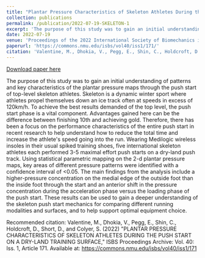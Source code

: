 ```yaml
---
title: "Plantar Pressure Characteristics of Skeleton Athletes During the Push Start on a Dry-Land Training Surface"
collection: publications
permalink: /publication/2022-07-19-SKELETON-1
excerpt: 'The purpose of this study was to gain an initial understanding of patterns and key characteristics of the plantar pressure maps through the push start of top-level skeleton athletes. Skeleton is a dynamic winter sport where athletes propel themselves down an ice track often at speeds in excess of 120km/h. To achieve the best results demanded of the top level, the push start phase is a vital component. Advantages gained here can be the difference between finishing 10th and achieving gold. Therefore, there has been a focus on the performance characteristics of the entire push start in recent research to help understand how to reduce the total time and increase the athlete&apos;s speed going into the run. Wearing Medilogic wireless insoles in their usual spiked training shoes, five international skeleton athletes each performed 3-5 maximal effort push starts on a dry-land push track. Using statistical parametric mapping on the 2-d plantar pressure maps, key areas of different pressure patterns were identified with a confidence interval of <0.05. The main findings from the analysis include a higher-pressure concentration on the medial edge of the outside foot than the inside foot through the start and an anterior shift in the pressure concentration during the acceleration phase versus the loading phase of the push start. These results can be used to gain a deeper understanding of the skeleton push start mechanics for comparing different running modalities and surfaces, and to help support optimal equipment choice.'
date: 2022-07-19
venue: 'Proceedings of the 2022 International Society of Biomechanics in Sport'
paperurl: 'https://commons.nmu.edu/isbs/vol40/iss1/171/'
citation: 'Valentine, M., Dhokia, V., Pegg, E., Shin, C., Holdcroft, D., Short, D., and Colyer, S. (2022) &quot;PLANTAR PRESSURE CHARACTERISTICS OF SKELETON ATHLETES DURING THE PUSH START ON A DRY-LAND TRAINING SURFACE,&quot; ISBS Proceedings Archive: Vol. 40: Iss. 1, Article 171. Available at: https://commons.nmu.edu/isbs/vol40/iss1/171'
---
```


<a href='https://commons.nmu.edu/isbs/vol40/iss1/171/' target='_blank' rel='noopener'>Download paper here</a>

The purpose of this study was to gain an initial understanding of patterns and key characteristics of the plantar pressure maps through the push start of top-level skeleton athletes. Skeleton is a dynamic winter sport where athletes propel themselves down an ice track often at speeds in excess of 120km/h. To achieve the best results demanded of the top level, the push start phase is a vital component. Advantages gained here can be the difference between finishing 10th and achieving gold. Therefore, there has been a focus on the performance characteristics of the entire push start in recent research to help understand how to reduce the total time and increase the athlete&apos;s speed going into the run. Wearing Medilogic wireless insoles in their usual spiked training shoes, five international skeleton athletes each performed 3-5 maximal effort push starts on a dry-land push track. Using statistical parametric mapping on the 2-d plantar pressure maps, key areas of different pressure patterns were identified with a confidence interval of <0.05. The main findings from the analysis include a higher-pressure concentration on the medial edge of the outside foot than the inside foot through the start and an anterior shift in the pressure concentration during the acceleration phase versus the loading phase of the push start. These results can be used to gain a deeper understanding of the skeleton push start mechanics for comparing different running modalities and surfaces, and to help support optimal equipment choice.

Recommended citation: Valentine, M., Dhokia, V., Pegg, E., Shin, C., Holdcroft, D., Short, D., and Colyer, S. (2022) "PLANTAR PRESSURE CHARACTERISTICS OF SKELETON ATHLETES DURING THE PUSH START ON A DRY-LAND TRAINING SURFACE," ISBS Proceedings Archive: Vol. 40: Iss. 1, Article 171. Available at: https://commons.nmu.edu/isbs/vol40/iss1/171